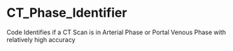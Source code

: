 # CT_Phase_Identifier
Code Identifies if a CT Scan is in Arterial Phase or Portal Venous Phase with relatively high accuracy
